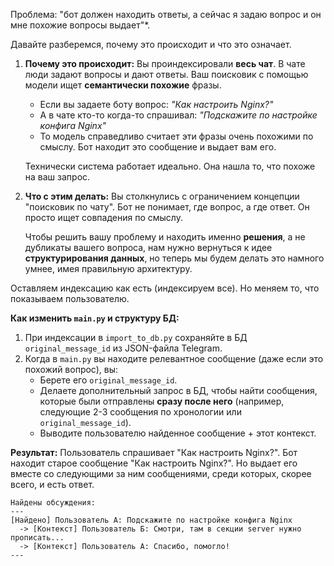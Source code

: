 Проблема: "бот должен находить ответы, а сейчас я задаю вопрос и он мне похожие вопросы выдает"\*.

Давайте разберемся, почему это происходит и что это означает.

1.  **Почему это происходит:** Вы проиндексировали **весь чат**. В чате люди задают вопросы и дают ответы. Ваш поисковик с помощью модели ищет **семантически похожие** фразы.

    - Если вы задаете боту вопрос: _"Как настроить Nginx?"_
    - А в чате кто-то когда-то спрашивал: _"Подскажите по настройке конфига Nginx"_
    - То модель справедливо считает эти фразы очень похожими по смыслу. Бот находит это сообщение и выдает вам его.

    Технически система работает идеально. Она нашла то, что похоже на ваш запрос.

2.  **Что с этим делать:**
    Вы столкнулись с ограничением концепции "поисковик по чату". Бот не понимает, где вопрос, а где ответ. Он просто ищет совпадения по смыслу.

    Чтобы решить вашу проблему и находить именно **решения**, а не дубликаты вашего вопроса, нам нужно вернуться к идее **структурирования данных**, но теперь мы будем делать это намного умнее, имея правильную архитектуру.

Оставляем индексацию как есть (индексируем все). Но меняем то, что показываем пользователю.

**Как изменить `main.py` и структуру БД:**

1.  При индексации в `import_to_db.py` сохраняйте в БД `original_message_id` из JSON-файла Telegram.
2.  Когда в `main.py` вы находите релевантное сообщение (даже если это похожий вопрос), вы:
    - Берете его `original_message_id`.
    - Делаете дополнительный запрос в БД, чтобы найти сообщения, которые были отправлены **сразу после него** (например, следующие 2-3 сообщения по хронологии или `original_message_id`).
    - Выводите пользователю найденное сообщение + этот контекст.

**Результат:**
Пользователь спрашивает "Как настроить Nginx?". Бот находит старое сообщение "Как настроить Nginx?". Но выдает его вместе со следующими за ним сообщениями, среди которых, скорее всего, и есть ответ.

```
Найдены обсуждения:
---
[Найдено] Пользователь А: Подскажите по настройке конфига Nginx
  -> [Контекст] Пользователь Б: Смотри, там в секции server нужно прописать...
  -> [Контекст] Пользователь А: Спасибо, помогло!
---
```
